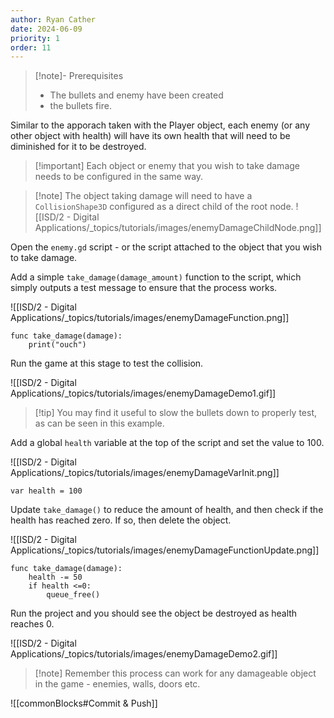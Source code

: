 ```yaml
---
author: Ryan Cather
date: 2024-06-09
priority: 1
order: 11
---
```


> [!note]- Prerequisites
> - The bullets and enemy have been created
> - the bullets fire.

Similar to the apporach taken with the Player object, each enemy (or any other object with health) will have its own health that will need to be diminished for it to be destroyed.

> [!important] Each object or enemy that you wish to take damage needs to be configured in the same way.

> [!note] The object taking damage will need to have a `CollisionShape3D` configured as a direct child of the root node.
> ![[ISD/2 - Digital Applications/_topics/tutorials/images/enemyDamageChildNode.png]]

Open the `enemy.gd` script  - or the script attached to the object that you wish to take damage.

Add a simple `take_damage(damage_amount)` function to the script, which simply outputs a test message to ensure that the process works.

![[ISD/2 - Digital Applications/_topics/tutorials/images/enemyDamageFunction.png]]

```gdscript
func take_damage(damage):
	print("ouch")
```

Run the game at this stage to test the collision.

![[ISD/2 - Digital Applications/_topics/tutorials/images/enemyDamageDemo1.gif]]


> [!tip] You may find it useful to slow the bullets down to properly test, as can be seen in this example.


Add a global `health` variable at the top of the script and set the value to 100.

![[ISD/2 - Digital Applications/_topics/tutorials/images/enemyDamageVarInit.png]]

```gdscript
var health = 100
```

Update `take_damage()` to reduce the amount of health, and then check if the health has reached zero. If so, then delete the object.

![[ISD/2 - Digital Applications/_topics/tutorials/images/enemyDamageFunctionUpdate.png]]

```gdscript
func take_damage(damage):
	health -= 50
	if health <=0:
		queue_free()
```

Run the project and you should see the object be destroyed as health reaches 0.

![[ISD/2 - Digital Applications/_topics/tutorials/images/enemyDamageDemo2.gif]]

> [!note] Remember this process can work for any damageable object in the game - enemies, walls, doors etc.

![[commonBlocks#Commit & Push]]